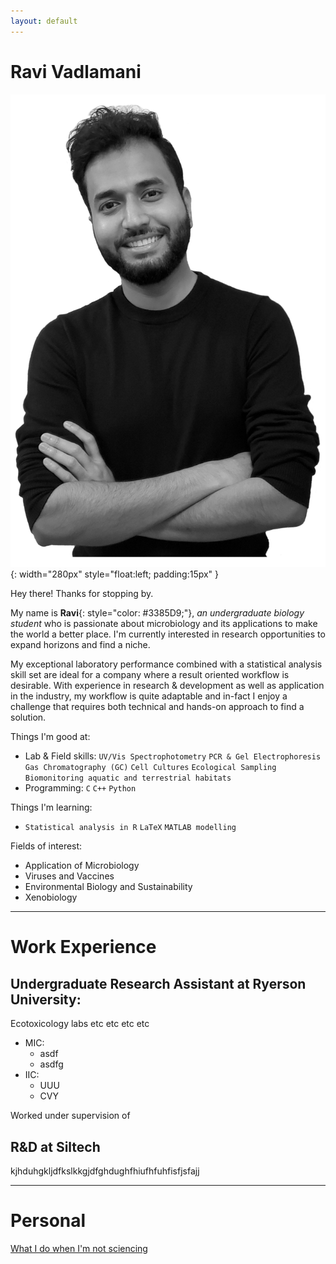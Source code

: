 ```yaml
---
layout: default
---
```


# Ravi Vadlamani
![Portrait](images/profile.png){: width="280px" style="float:left; padding:15px" }

Hey there! Thanks for stopping by.
  
My name is **Ravi**{: style="color: #3385D9;"}, _an undergraduate biology student_ who is passionate about microbiology and its applications to make the world a better place. I'm currently interested in research opportunities to expand horizons and find a niche.
  
My exceptional laboratory performance combined with a statistical analysis skill set are ideal for a company where a result oriented workflow is desirable. With experience in research & development as well as application in the industry, my workflow is quite adaptable and in-fact I enjoy a challenge that requires both technical and hands-on approach to find a solution.

Things I'm good at:
  -  Lab & Field skills: `UV/Vis Spectrophotometry` `PCR & Gel Electrophoresis` `Gas Chromatography (GC)`  `Cell Cultures` `Ecological Sampling` `Biomonitoring aquatic and terrestrial habitats`
  -  Programming: `C` `C++` `Python`
  
  Things I'm learning:
  - `Statistical analysis in R` `LaTeX` `MATLAB modelling`
  
  Fields of interest: 
  -  Application of Microbiology
  -  Viruses and Vaccines
  -  Environmental Biology and Sustainability
  -  Xenobiology
  
***

# Work Experience

## Undergraduate Research Assistant at Ryerson University:
Ecotoxicology labs etc etc etc etc
    
- MIC:
    - asdf
    - asdfg
- IIC:
    - UUU
    - CVY

Worked under supervision of

## R&D at Siltech
kjhduhgkljdfkslkkgjdfghdughfhiufhfuhfisfjsfajj

***

# Personal
[What I do when I'm not sciencing](./another-page.html)